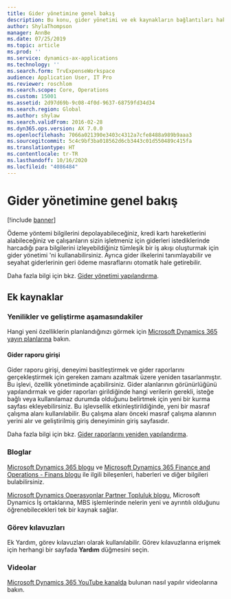 ```yaml
---
title: Gider yönetimine genel bakış
description: Bu konu, gider yönetimi ve ek kaynakların bağlantıları hakkında genel bilgiler sağlar. Ödeme yöntemi bilgilerini depolayabileceğiniz, kredi kartı hareketlerini alabileceğiniz ve çalışanların sizin işletmeniz için giderleri istediklerinde harcadığı para bilgilerini izleyebildiğiniz tümleşik bir iş akışı oluşturmak için gider yönetimi 'ni kullanabilirsiniz.
author: ShylaThompson
manager: AnnBe
ms.date: 07/25/2019
ms.topic: article
ms.prod: ''
ms.service: dynamics-ax-applications
ms.technology: ''
ms.search.form: TrvExpenseWorkspace
audience: Application User, IT Pro
ms.reviewer: roschlom
ms.search.scope: Core, Operations
ms.custom: 15001
ms.assetid: 2d97d69b-9c08-4f0d-9637-68759fd34d34
ms.search.region: Global
ms.author: shylaw
ms.search.validFrom: 2016-02-28
ms.dyn365.ops.version: AX 7.0.0
ms.openlocfilehash: 7066a021390e3403c4312a7cfe8488a989b9aaa3
ms.sourcegitcommit: 5c4c9bf3ba018562d6cb3443c01d550489c415fa
ms.translationtype: HT
ms.contentlocale: tr-TR
ms.lasthandoff: 10/16/2020
ms.locfileid: "4086484"
---
```

# <a name="expense-management-overview"></a>Gider yönetimine genel bakış

[!include [banner](../includes/banner.md)]

Ödeme yöntemi bilgilerini depolayabileceğiniz, kredi kartı hareketlerini alabileceğiniz ve çalışanların sizin işletmeniz için giderleri istediklerinde harcadığı para bilgilerini izleyebildiğiniz tümleşik bir iş akışı oluşturmak için gider yönetimi 'ni kullanabilirsiniz. Ayrıca gider ilkelerini tanımlayabilir ve seyahat giderlerinin geri ödeme masraflarını otomatik hale getirebilir.

Daha fazla bilgi için bkz. [Gider yönetimi yapılandırma](plan-expense-management.md).

## <a name="additional-resources"></a>Ek kaynaklar

### <a name="whats-new-and-in-development"></a>Yenilikler ve geliştirme aşamasındakiler

Hangi yeni özelliklerin planlandığınızı görmek için [Microsoft Dynamics 365 yayın planlarına](https://go.microsoft.com/fwlink/?linkid=2010158) bakın.

#### <a name="expense-report-entry"></a>Gider raporu girişi

Gider raporu girişi, deneyimi basitleştirmek ve gider raporlarını gerçekleştirmek için gereken zamanı azaltmak üzere yeniden tasarlanmıştır. Bu işlevi, özellik yönetiminde açabilirsiniz. Gider alanlarının görünürlüğünü yapılandırmak ve gider raporları girildiğinde hangi verilerin gerekli, isteğe bağlı veya kullanılamaz durumda olduğunu belirtmek için yeni bir kurma sayfası ekleyebilirsiniz. Bu işlevsellik etkinleştirildiğinde, yeni bir masraf çalışma alanı kullanılabilir. Bu çalışma alanı önceki masraf çalışma alanının yerini alır ve geliştirilmiş giriş deneyiminin giriş sayfasıdır.

Daha fazla bilgi için bkz. [Gider raporlarını yeniden yapılandırma](ExpenseWorkspaceNew.md).

### <a name="blogs"></a>Bloglar

[Microsoft Dynamics 365 blogu](https://community.dynamics.com/b/msftdynamicsblog?c=Enterprise) ve [Microsoft Dynamics 365 Finance and Operations - Finans blogu](https://community.dynamics.com/365/financeandoperations/b/financials) ile ilgili bileşenleri, haberleri ve diğer bilgileri bulabilirsiniz.

[Microsoft Dynamics Operasyonlar Partner Topluluk blogu](https://community.dynamics.com/partner/b/operationspartnercommunityblog), Microsoft Dynamics İş ortaklarına, MBS işlemlerinde nelerin yeni ve ayrıntılı olduğunu öğrenebilecekleri tek bir kaynak sağlar.

### <a name="task-guides"></a>Görev kılavuzları

Ek Yardım, görev kılavuzları olarak kullanılabilir. Görev kılavuzlarına erişmek için herhangi bir sayfada **Yardım** düğmesini seçin.

### <a name="videos"></a>Videolar

[Microsoft Dynamics 365 YouTube kanalda](https://www.youtube.com/channel/UCJGCg4rB3QSs8y_1FquelBQ) bulunan nasıl yapılır videolarına bakın.
